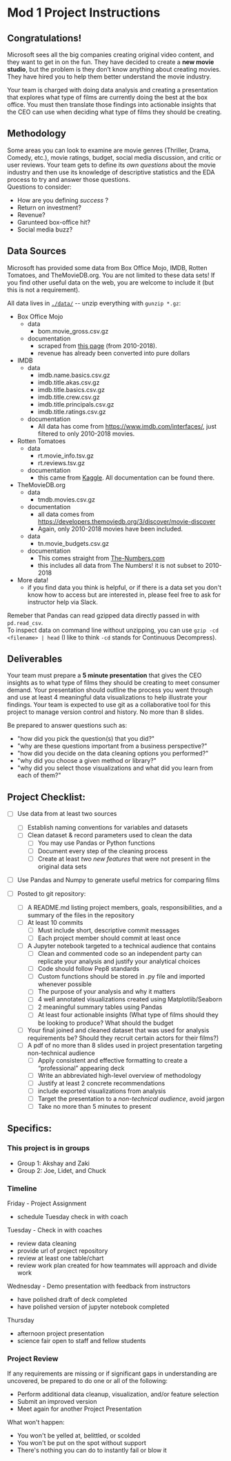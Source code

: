 # Mod 1 Project Instructions


## Congratulations! 

Microsoft sees all the big companies creating original video content, and they want to get in on the fun. They have decided to create a **new movie studio**, but the problem is they don’t know anything about creating movies. They have hired you to help them better understand the movie industry. 

Your team is charged with doing data analysis and creating a presentation that explores what type of films are currently doing the best at the box office. You must then translate those findings into actionable insights that the CEO can use when deciding what type of films they should be creating. 

## Methodology 
Some areas you can look to examine are movie genres (Thriller, Drama, Comedy, etc.), movie ratings, budget, social media discussion, and critic or user reviews. Your team gets to define its _own questions_ about the movie industry and then use its knowledge of descriptive statistics and the EDA process to try and answer those questions. <br>
Questions to consider:
- How are you defining _success_ ?
 - Return on investment?
 - Revenue?
 - Garunteed box-office hit?
 - Social media buzz?

## Data Sources
Microsoft has provided some data from Box Office Mojo, IMDB, Rotten Tomatoes, and TheMovieDB.org. You are not limited to these data sets! If you find other useful data on the web, you are welcome to include it (but this is not a requirement).

All data lives in [`./data/`](./data) -- unzip everything with `gunzip *.gz`:<br>
- Box Office Mojo
  - data
    - bom.movie_gross.csv.gz
  - documentation
    - scraped from [this page](https://www.boxofficemojo.com/yearly/chart/?view2=worldwide&yr=2010&p=.htm) (from 2010-2018).
    - revenue has already been converted into pure dollars
- IMDB
  - data
    - imdb.name.basics.csv.gz
    - imdb.title.akas.csv.gz
    - imdb.title.basics.csv.gz
    - imdb.title.crew.csv.gz
    - imdb.title.principals.csv.gz
    - imdb.title.ratings.csv.gz
  - documentation
    - All data has come from https://www.imdb.com/interfaces/, just filtered to only 2010-2018 movies.
- Rotten Tomatoes
  - data
    - rt.movie_info.tsv.gz
    - rt.reviews.tsv.gz
  - documentation
    - this came from [Kaggle](https://www.kaggle.com/rpnuser8182/rotten-tomatoes).  All documentation can be found there.
- TheMovieDB.org
  - data
    - tmdb.movies.csv.gz
  - documentation
    - all data comes from https://developers.themoviedb.org/3/discover/movie-discover
    - Again, only 2010-2018 movies have been included.
  - data
    - tn.movie_budgets.csv.gz
  - documentation
    - This comes straight from [The-Numbers.com](https://www.the-numbers.com/movie/budgets/all)
    - this includes all data from The Numbers! it is not subset to 2010-2018
- More data!
  - if you find data you think is helpful, or if there is a data set you don't know how to access but are interested in, please feel free to ask for instructor help via Slack.

Remeber that Pandas can read gzipped data directly passed in with `pd.read_csv`.<br>
To inspect data on command line without unzipping, you can use `gzip -cd <filename> | head` (I like to think `-cd` stands for Continuous Decompress).

## Deliverables
Your team must prepare a **5 minute presentation** that gives the CEO insights as to what type of films they should be creating to meet consumer demand. Your presentation should outline the process you went through and use at least 4 meaningful data visualizations to help illustrate your findings. Your team is expected to use git as a collaborative tool for this project to manage version control and history.  No more than 8 slides.

Be prepared to answer questions such as:
- "how did you pick the question(s) that you did?"
- "why are these questions important from a business perspective?"
- "how did you decide on the data cleaning options you performed?"
- "why did you choose a given method or library?"
- "why did you select those visualizations and what did you learn from each of them?"

## Project Checklist:
- [ ] Use data from at least two sources
   - [ ] Establish naming conventions for variables and datasets
   - [ ] Clean dataset & record parameters used to clean the data
     - [ ] You may use Pandas or Python functions
     - [ ] Document every step of the cleaning process
     - [ ] Create at least _two new features_ that were not present in the original data sets
- [ ] Use Pandas and Numpy to generate useful metrics for comparing films

- [ ] Posted to git repository:
   - [ ] A README.md listing project members, goals, responsibilities, and a summary of the files in the repository
   - [ ] At least 10 commits
     - [ ] Must include short, descriptive commit messages
     - [ ] Each project member should commit at least once
   - [ ] A Jupyter notebook targeted to a technical audience that contains
     - [ ] Clean and commented code so an independent party can replicate your analysis and justify your analytical choices
     - [ ] Code should follow Pep8 standards
     - [ ] Custom functions should be stored in .py file and imported whenever possible
     - [ ] The purpose of your analysis and why it matters
     - [ ] 4 well annotated visualizations created using Matplotlib/Seaborn
     - [ ] 2 meaningful summary tables using Pandas
     - [ ] At least four actionable insights (What type of films should they be looking to produce? What should the budget 
   - [ ] Your final joined and cleaned dataset that was used for analysis
requirements be? Should they recruit certain actors for their films?)
   - [ ] A pdf of no more than 8 slides used in project presentation targeting non-technical audience
     - [ ] Apply consistent and effective formatting to create a “professional” appearing deck
     - [ ] Write an abbreviated high-level overview of methodology
     - [ ] Justify at least 2 concrete recommendations 
     - [ ] include exported visualizations from analysis
     - [ ] Target the presentation to a _non-technical audience_, avoid jargon
     - [ ] Take no more than 5 minutes to present
 
## Specifics:
### This project is in groups
- Group 1: Akshay and Zaki
- Group 2: Joe, Lidet, and Chuck

### Timeline

Friday - Project Assignment 
 - schedule Tuesday check in with coach
 
Tuesday - Check in with coaches 
 - review data cleaning
 - provide url of project repository
 - review at least one table/chart
 - review work plan created for how teammates will approach and divide work
 
Wednesday - Demo presentation with feedback from instructors 
 - have polished draft of deck completed
 - have polished version of jupyter notebook completed
 
Thursday 
 - afternoon project presentation
 - science fair open to staff and fellow students

### Project Review
If any requirements are missing or if significant gaps in understanding are uncovered, be prepared to do one or all of the following:
 - Perform additional data cleanup, visualization, and/or feature selection 
 - Submit an improved version
 - Meet again for another Project Presentation
 
What won't happen:
 - You won't be yelled at, belittled, or scolded
 - You won't be put on the spot without support
 - There's nothing you can do to instantly fail or blow it
